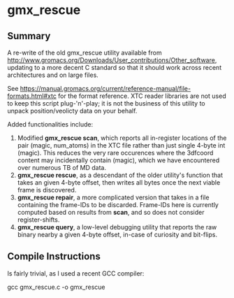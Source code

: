 # gmx_rescue

## Summary

A re-write of the old gmx_rescue utility available from http://www.gromacs.org/Downloads/User_contributions/Other_software, updating to a more decent C standard so that it should work across recent architectures and on large files.

See https://manual.gromacs.org/current/reference-manual/file-formats.html#xtc for the format reference. XTC reader libraries are not used to keep this script plug-'n'-play; it is not the business of this utility to unpack position/veolicty data on your behalf.

Added functionalities include:

1. Modified **gmx_rescue scan**, which reports all in-register locations of the pair (magic, num_atoms) in the XTC file rather than just single 4-byte int (magic).
This reduces the very rare occurences where the 3dfcoord content may incidentally contain (magic), which we have encountered over numerous TB of MD data.
2. **gmx_rescue rescue**, as a descendant of the older utility's function that takes an given 4-byte offset, then writes all bytes once the next viable frame is discovered.
3. **gmx_rescue repair**, a more complicated version that takes in a file containing the frame-IDs to be discarded. Frame-IDs here is currently computed based on results from **scan**, and so does not consider register-shifts.
4. **gmx_rescue query**, a low-level debugging utility that reports the raw binary nearby a given 4-byte offset, in-case of curiosity and bit-flips.

## Compile Instructions

Is fairly trivial, as I used a recent GCC compiler:

gcc gmx_rescue.c -o gmx_rescue

